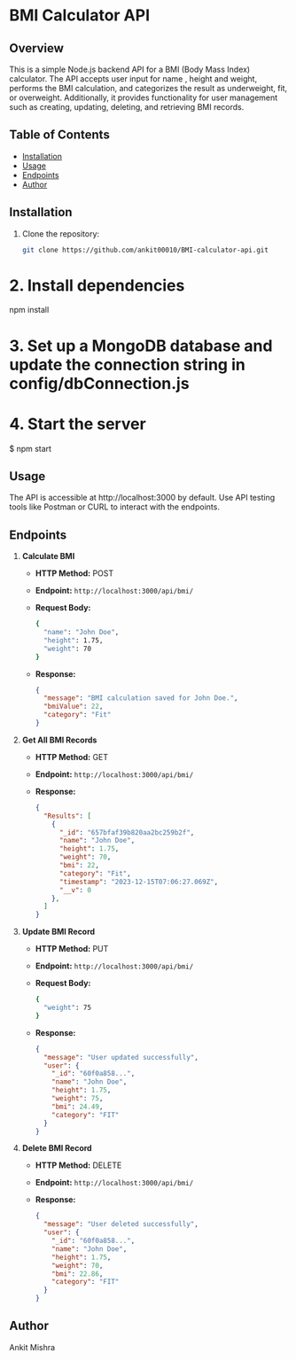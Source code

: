 # BMI Calculator API

## Overview

This is a simple Node.js backend API for a BMI (Body Mass Index) calculator. The API accepts user input for name , height and weight, performs the BMI calculation, and categorizes the result as underweight, fit, or overweight. Additionally, it provides functionality for user management such as creating, updating, deleting, and retrieving BMI records.

## Table of Contents

- [Installation](#installation)
- [Usage](#usage)
- [Endpoints](#endpoints)
- [Author](#author)


## Installation

1. Clone the repository:

   ```bash
   git clone https://github.com/ankit00010/BMI-calculator-api.git


# 2. Install dependencies
npm install

# 3. Set up a MongoDB database and update the connection string in config/dbConnection.js


# 4. Start the server
$ npm start



## Usage
The API is accessible at http://localhost:3000 by default.
Use API testing tools like Postman or CURL to interact with the endpoints.



## Endpoints
1. **Calculate BMI**
   - **HTTP Method:** POST
   - **Endpoint:** `http://localhost:3000/api/bmi/`
   - **Request Body:**
     ```bash
     {
       "name": "John Doe",
       "height": 1.75,
       "weight": 70
     }
     ```

   - **Response:**
     ```json
     {
       "message": "BMI calculation saved for John Doe.",
       "bmiValue": 22,
       "category": "Fit"
     }
     ```


2. **Get All BMI Records**
   - **HTTP Method:** GET
   - **Endpoint:** `http://localhost:3000/api/bmi/`

   - **Response:**
     ```json
     {
       "Results": [
         {
           "_id": "657bfaf39b820aa2bc259b2f",
           "name": "John Doe",
           "height": 1.75,
           "weight": 70,
           "bmi": 22,
           "category": "Fit",
           "timestamp": "2023-12-15T07:06:27.069Z",
           "__v": 0
         },
       ]
     }
     ```


3. **Update BMI Record**
   - **HTTP Method:** PUT
   - **Endpoint:** `http://localhost:3000/api/bmi/`
   - **Request Body:**
     ```bash
     {
       "weight": 75
     }
     ```

   - **Response:**
     ```json
     {
       "message": "User updated successfully",
       "user": {
         "_id": "60f0a858...",
         "name": "John Doe",
         "height": 1.75,
         "weight": 75,
         "bmi": 24.49,
         "category": "FIT"
       }
     }
     ```


4. **Delete BMI Record**
   - **HTTP Method:** DELETE
   - **Endpoint:** `http://localhost:3000/api/bmi/`

   - **Response:**
     ```json
     {
       "message": "User deleted successfully",
       "user": {
         "_id": "60f0a858...",
         "name": "John Doe",
         "height": 1.75,
         "weight": 70,
         "bmi": 22.86,
         "category": "FIT"
       }
     }
     ```




## Author
Ankit Mishra




        




